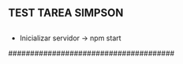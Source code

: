 ## TEST TAREA SIMPSON

##
- Inicializar servidor -> npm start


######################################

